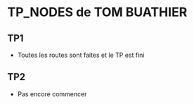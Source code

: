 # TP_NODES de TOM BUATHIER 

## TP1

* Toutes les routes sont faites et le TP est fini

## TP2

* Pas encore commencer
